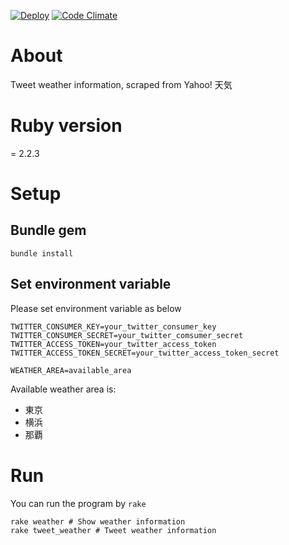 [![Deploy](https://www.herokucdn.com/deploy/button.svg)](https://heroku.com/deploy)
[![Code Climate](https://codeclimate.com/github/gouf/tweet_weather_bot/badges/gpa.svg)](https://codeclimate.com/github/gouf/tweet_weather_bot)

# About

Tweet weather information, scraped from Yahoo! 天気

# Ruby version

= 2.2.3

# Setup

## Bundle gem

```
bundle install
```

## Set environment variable

Please set environment variable as below

```
TWITTER_CONSUMER_KEY=your_twitter_consumer_key
TWITTER_CONSUMER_SECRET=your_twitter_comsumer_secret
TWITTER_ACCESS_TOKEN=your_twitter_access_token
TWITTER_ACCESS_TOKEN_SECRET=your_twitter_access_token_secret

WEATHER_AREA=available_area
```

Available weather area is:

* 東京
* 横浜
* 那覇

# Run

You can run the program by `rake`

```
rake weather # Show weather information
rake tweet_weather # Tweet weather information
```
